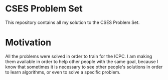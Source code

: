 # CSES Problem Set
This repository contains all my solution to the CSES Problem Set.

# Motivation
All the problems were solved in order to train for the ICPC. I am making them 
available in order to help other people with the same goal, because I know 
that sometimes it is necessary to see other people's solutions in order to 
learn algorithms, or even to solve a specific problem.
